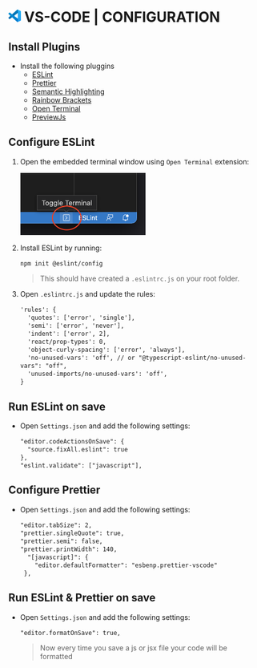 # <img src="../imgs/vscode_logo.png" alt="drawing" width="25"/> VS-CODE | CONFIGURATION

## Install Plugins
- Install the following pluggins
  - [ESLint](https://marketplace.visualstudio.com/items?itemName=dbaeumer.vscode-eslint)
  - [Prettier](https://marketplace.visualstudio.com/items?itemName=SimonSiefke.prettier-vscode)
  - [Semantic Highlighting](https://marketplace.visualstudio.com/items?itemName=malcolmmielle.semantic-highlighting)
  - [Rainbow Brackets](https://marketplace.visualstudio.com/items?itemName=2gua.rainbow-brackets)
  - [Open Terminal](https://marketplace.visualstudio.com/items?itemName=whatwewant.open-terminal)
  - [PreviewJs](https://marketplace.visualstudio.com/items?itemName=zenclabs.previewjs)

## Configure ESLint

1. Open the embedded terminal window using `Open Terminal` extension:

    <img src="../imgs/open_terminal.png" alt="drawing" width="250"/>
2. Install ESLint by running:  
    ```
    npm init @eslint/config
    ```
    > This should have created a `.eslintrc.js` on your root folder.

3. Open `.eslintrc.js` and update the rules:
    ```angular2html
    'rules': {
      'quotes': ['error', 'single'],
      'semi': ['error', 'never'],
      'indent': ['error', 2],
      'react/prop-types': 0,
      'object-curly-spacing': ['error', 'always'],
      'no-unused-vars': 'off', // or "@typescript-eslint/no-unused-vars": "off",
      'unused-imports/no-unused-vars': 'off',
    }
    ```


## Run ESLint on save
- Open `Settings.json` and add the following settings:
  ```
  "editor.codeActionsOnSave": {
    "source.fixAll.eslint": true
  },
  "eslint.validate": ["javascript"],
  ```

## Configure Prettier
- Open `Settings.json` and add the following settings:
  ```
  "editor.tabSize": 2,
  "prettier.singleQuote": true,
  "prettier.semi": false,
  "prettier.printWidth": 140,
    "[javascript]": {         
      "editor.defaultFormatter": "esbenp.prettier-vscode"
   },
  ```

## Run ESLint & Prettier on save
- Open `Settings.json` and add the following settings:
  ```
  "editor.formatOnSave": true,
  ```
  > Now every time you save a js or jsx file your code will be formatted
